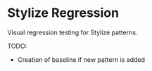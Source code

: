 # Stylize Regression

Visual regression testing for Stylize patterns.

TODO:
- Creation of baseline if new pattern is added
